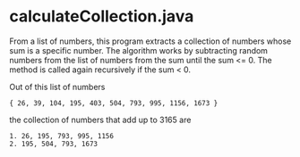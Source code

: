 # calculateCollection.java
From a list of numbers, this program extracts a collection of numbers whose sum is a specific number. The algorithm works by subtracting random numbers from the list of numbers from the sum until the sum <= 0. The method is called again recursively if the sum < 0.

Out of this list of numbers
```
{ 26, 39, 104, 195, 403, 504, 793, 995, 1156, 1673 }
```
the collection of numbers that add up to 3165 are
```
1. 26, 195, 793, 995, 1156
2. 195, 504, 793, 1673
```